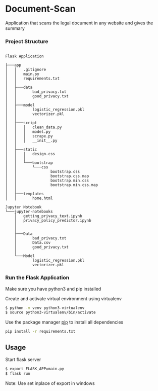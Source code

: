 # Document-Scan

Application that scans the legal document in any website and gives the summary

### Project Structure

```

Flask Application

├───app
│   │   .gitignore
│   │   main.py
│   │   requirements.txt
│   │
│   ├───data
│   │       bad_privacy.txt
│   │       good_privacy.txt
│   │
│   ├───model
│   │       logistic_regression.pkl
│   │       vectorizer.pkl
│   │
│   ├───script
│   │   │   clean_data.py
│   │   │   model.py
│   │   │   scrape.py
│   │   │   __init__.py
│   │
│   ├───static
│   │   │   design.css
│   │   │
│   │   └───bootstrap
│   │       └───css
│   │               bootstrap.css
│   │               bootstrap.css.map
│   │               bootstrap.min.css
│   │               bootstrap.min.css.map
│   │
│   ├───templates
│   │       home.html

Jupyter Notebook
└───jupyter-notebooks
    │   getting_privacy_text.ipynb
    │   privacy_policy_predictor.ipynb
    │
    │
    ├───Data
    │       bad_privacy.txt
    │       Data.csv
    │       good_privacy.txt
    │
    └───Model
            logistic_regression.pkl
            vectorizer.pkl
```


### Run the Flask Application

Make sure you have python3 and pip installed


Create and activate virtual environment using virtualenv
```bash
$ python -m venv python3-virtualenv
$ source python3-virtualenv/bin/activate
```

Use the package manager [pip](https://pip.pypa.io/en/stable/) to install all dependencies

```bash
pip install -r requirements.txt
```

## Usage


Start flask server
```bash
$ export FLASK_APP=main.py
$ flask run
```
Note: Use set inplace of export in windows

